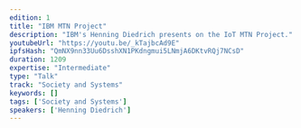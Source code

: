 ```yaml
---
edition: 1
title: "IBM MTN Project"
description: "IBM's Henning Diedrich presents on the IoT MTN Project."
youtubeUrl: "https://youtu.be/_kTajbcAd9E"
ipfsHash: "QmNX9nn33Uu6DsshXN1PKdngmui5LNmjA6DKtvRQj7NCsD"
duration: 1209
expertise: "Intermediate"
type: "Talk"
track: "Society and Systems"
keywords: []
tags: ['Society and Systems']
speakers: ['Henning Diedrich']
---
```

